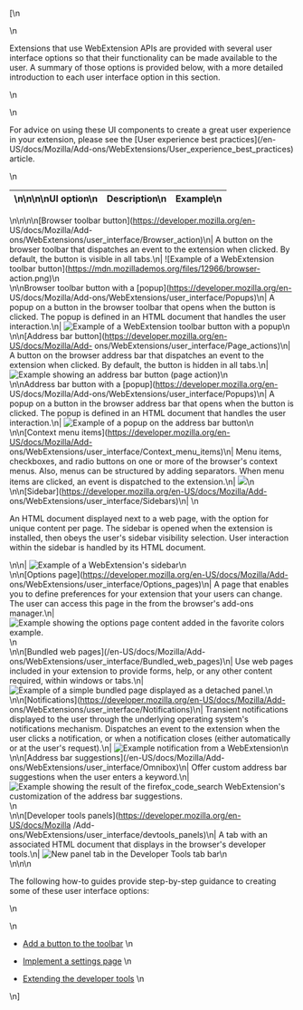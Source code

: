 [\n

\n

Extensions that use WebExtension APIs are provided with several user interface
options so that their functionality can be made available to the user. A
summary of those options is provided below, with a more detailed introduction
to each user interface option in this section.

\n

\n

For advice on using these UI components to create a great user experience in
your extension, please see the [User experience best practices](/en-
US/docs/Mozilla/Add-ons/WebExtensions/User_experience_best_practices) article.

\n

\n\n\n\nUI option\n| Description\n| Example\n  
---|---|---  
\n\n\n\n[Browser toolbar button](https://developer.mozilla.org/en-
US/docs/Mozilla/Add-ons/WebExtensions/user_interface/Browser_action)\n| A
button on the browser toolbar that dispatches an event to the extension when
clicked. By default, the button is visible in all tabs.\n| ![Example of a
WebExtension toolbar button](https://mdn.mozillademos.org/files/12966/browser-
action.png)\n  
\n\nBrowser toolbar button with a [popup](https://developer.mozilla.org/en-
US/docs/Mozilla/Add-ons/WebExtensions/user_interface/Popups)\n| A popup on a
button in the browser toolbar that opens when the button is clicked. The popup
is defined in an HTML document that handles the user interaction.\n| ![Example
of a WebExtension toolbar button with a
popup](https://mdn.mozillademos.org/files/14039/popup-shadow.png)\n  
\n\n[Address bar button](https://developer.mozilla.org/en-US/docs/Mozilla/Add-
ons/WebExtensions/user_interface/Page_actions)\n| A button on the browser
address bar that dispatches an event to the extension when clicked. By
default, the button is hidden in all tabs.\n| ![Example showing an address bar
button \(page
action\)](https://mdn.mozillademos.org/files/15047/address_bar_button.png)\n  
\n\nAddress bar button with a [popup](https://developer.mozilla.org/en-
US/docs/Mozilla/Add-ons/WebExtensions/user_interface/Popups)\n| A popup on a
button in the browser address bar that opens when the button is clicked. The
popup is defined in an HTML document that handles the user interaction.\n|
![Example of a popup on the address bar
button](https://mdn.mozillademos.org/files/15053/page_action_popup.png)\n  
\n\n[Context menu items](https://developer.mozilla.org/en-US/docs/Mozilla/Add-
ons/WebExtensions/user_interface/Context_menu_items)\n| Menu items,
checkboxes, and radio buttons on one or more of the browser's context menus.
Also, menus can be structured by adding separators. When menu items are
clicked, an event is dispatched to the extension.\n|
![](https://mdn.mozillademos.org/files/15051/context_menu_example.png)\n  
\n\n[Sidebar](https://developer.mozilla.org/en-US/docs/Mozilla/Add-
ons/WebExtensions/user_interface/Sidebars)\n| \n

An HTML document displayed next to a web page, with the option for unique
content per page. The sidebar is opened when the extension is installed, then
obeys the user's sidebar visibility selection. User interaction within the
sidebar is handled by its HTML document.

\n\n| ![Example of a WebExtension's
sidebar](https://mdn.mozillademos.org/files/14825/bookmarks-sidebar.png)\n  
\n\n[Options page](https://developer.mozilla.org/en-US/docs/Mozilla/Add-
ons/WebExtensions/user_interface/Options_pages)\n| A page that enables you to
define preferences for your extension that your users can change. The user can
access this page in the from the browser's add-ons manager.\n| ![Example
showing the options page content added in the favorite colors
example.](https://mdn.mozillademos.org/files/15055/options_page.png)\n  
\n\n[Bundled web pages](/en-US/docs/Mozilla/Add-
ons/WebExtensions/user_interface/Bundled_web_pages)\n| Use web pages included
in your extension to provide forms, help, or any other content required,
within windows or tabs.\n| ![Example of a simple bundled page displayed as a
detached
panel.](https://mdn.mozillademos.org/files/15063/bundled_page_as_panel_small.png)\n  
\n\n[Notifications](https://developer.mozilla.org/en-US/docs/Mozilla/Add-
ons/WebExtensions/user_interface/Notifications)\n| Transient notifications
displayed to the user through the underlying operating system's notifications
mechanism. Dispatches an event to the extension when the user clicks a
notification, or when a notification closes (either automatically or at the
user's request).\n| ![Example notification from a
WebExtension](https://mdn.mozillademos.org/files/14043/notify-shadowed.png)\n  
\n\n[Address bar suggestions](/en-US/docs/Mozilla/Add-
ons/WebExtensions/user_interface/Omnibox)\n| Offer custom address bar
suggestions when the user enters a keyword.\n| ![Example showing the result of
the firefox_code_search WebExtension's customization of the address bar
suggestions.](https://mdn.mozillademos.org/files/15059/omnibox_example_small.png)\n  
\n\n[Developer tools panels](https://developer.mozilla.org/en-US/docs/Mozilla
/Add-ons/WebExtensions/user_interface/devtools_panels)\n| A tab with an
associated HTML document that displays in the browser's developer tools.\n|
![New panel tab in the Developer Tools tab
bar](https://mdn.mozillademos.org/files/15049/developer_panel_tab.png)\n  
\n\n\n

The following how-to guides provide step-by-step guidance to creating some of
these user interface options:

\n

\n

  * [Add a button to the toolbar](https://developer.mozilla.org/en-US/docs/Mozilla/Add-ons/WebExtensions/Add_a_button_to_the_toolbar)
\n

  * [Implement a settings page](https://developer.mozilla.org/en-US/docs/Mozilla/Add-ons/WebExtensions/Implement_a_settings_page)
\n

  * [Extending the developer tools](https://developer.mozilla.org/en-US/docs/Mozilla/Add-ons/WebExtensions/Extending_the_developer_tools)
\n

\n]

